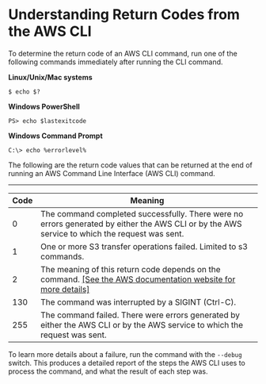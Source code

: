 # Understanding Return Codes from the AWS CLI<a name="cli-usage-returncodes"></a>

To determine the return code of an AWS CLI command, run one of the following commands immediately after running the CLI command\.

**Linux/Unix/Mac systems**

```
$ echo $?
```

**Windows PowerShell**

```
PS> echo $lastexitcode
```

**Windows Command Prompt**

```
C:\> echo %errorlevel%
```

The following are the return code values that can be returned at the end of running an AWS Command Line Interface \(AWS CLI\) command\.


****  

| Code | Meaning | 
| --- | --- | 
| 0 | The command completed successfully\. There were no errors generated by either the AWS CLI or by the AWS service to which the request was sent\. | 
| 1 | One or more S3 transfer operations failed\. Limited to s3 commands\. | 
| 2 |  The meaning of this return code depends on the command\.  [\[See the AWS documentation website for more details\]](http://docs.aws.amazon.com/cli/latest/userguide/cli-usage-returncodes.html)  | 
| 130 | The command was interrupted by a SIGINT \(Ctrl\-C\)\. | 
| 255 | The command failed\. There were errors generated by either the AWS CLI or by the AWS service to which the request was sent\. | 

To learn more details about a failure, run the command with the `--debug` switch\. This produces a detailed report of the steps the AWS CLI uses to process the command, and what the result of each step was\.